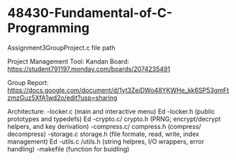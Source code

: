 # 48430-Fundamental-of-C-Programming
Assignment3GroupProject.c file path

Project Management Tool: Kandan Board: https://student791197.monday.com/boards/2074235491

Group Report: https://docs.google.com/document/d/1yt3ZejDWo48YKWHe_kk6SP53gmFtzmzGuz5XfA1wd2o/edit?usp=sharing 

Architecture:
-locker.c (main and interactive menu) Ed
-locker.h (public prototypes and typedefs) Ed
-crypto.c/ crypto.h (PRNG; encrypt/decrypt helpers, and key derivation)
-compress.c/ compress.h (compress/ decompress)
-storage.c storage.h (file formate, read, write, index management) Ed
-utils.c /utils.h (string helpres, I/O wrappers, error handling)
-makefile (function for buidling)
